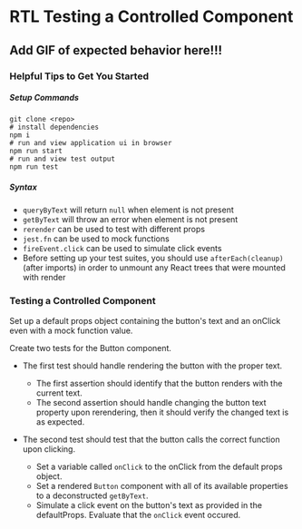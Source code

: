 # RTL Testing a Controlled Component

## Add GIF of expected behavior here!!!


### Helpful Tips to Get You Started

##### Setup Commands
```
git clone <repo>
# install dependencies
npm i
# run and view application ui in browser
npm run start
# run and view test output 
npm run test
```

##### Syntax
- `queryByText` will return `null` when element is not present
- `getByText` will throw an error when element is not present
- `rerender` can be used to test with different props
- `jest.fn` can be used to mock functions
- `fireEvent.click` can be used to simulate click events
- Before setting up your test suites, you should use `afterEach(cleanup)` (after imports) in order to unmount any React trees that were mounted with render


### Testing a Controlled Component
Set up a default props object containing the button's text and an onClick even with a mock function value.

Create two tests for the Button component. 

- The first test should handle rendering the button with the proper text.
  - The first assertion should identify that the button renders with the current text.
  - The second assertion should handle changing the button text property upon rerendering, then it should verify the changed text is as expected.

- The second test should test that the button calls the correct function upon clicking.
  - Set a variable called `onClick` to the onClick from the default props object.
  - Set a rendered `Button` component with all of its available properties to a deconstructed `getByText`. 
  - Simulate a click event on the button's text as provided in the defaultProps. Evaluate that the `onClick` event occured.
